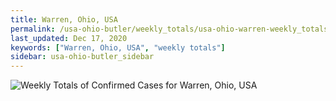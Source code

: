 ```yaml
---
title: Warren, Ohio, USA
permalink: /usa-ohio-butler/weekly_totals/usa-ohio-warren-weekly_totals.html
last_updated: Dec 17, 2020
keywords: ["Warren, Ohio, USA", "weekly totals"]
sidebar: usa-ohio-butler_sidebar
---
```


![Weekly Totals of Confirmed Cases for Warren, Ohio, USA](/covid_tracker/images/graphs/usa-ohio-warren-weekly_totals_graph.png)
